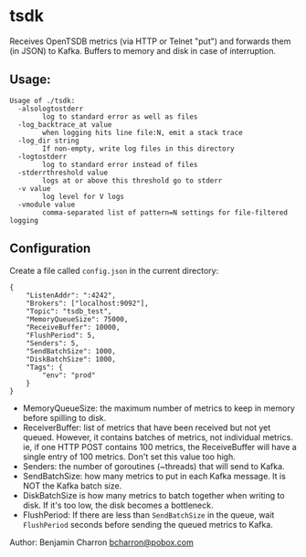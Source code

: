 # tsdk

Receives OpenTSDB metrics (via HTTP or Telnet "put") and forwards them (in
JSON) to Kafka. Buffers to memory and disk in case of interruption.

## Usage:

    Usage of ./tsdk:
      -alsologtostderr
            log to standard error as well as files
      -log_backtrace_at value
            when logging hits line file:N, emit a stack trace
      -log_dir string
            If non-empty, write log files in this directory
      -logtostderr
            log to standard error instead of files
      -stderrthreshold value
            logs at or above this threshold go to stderr
      -v value
            log level for V logs
      -vmodule value
            comma-separated list of pattern=N settings for file-filtered logging

## Configuration

Create a file called `config.json` in the current directory:

    {
        "ListenAddr": ":4242",
        "Brokers": ["localhost:9092"],
        "Topic": "tsdb_test",
        "MemoryQueueSize": 75000,
        "ReceiveBuffer": 10000,
        "FlushPeriod": 5,
        "Senders": 5,
        "SendBatchSize": 1000,
        "DiskBatchSize": 1000,
        "Tags": {
            "env": "prod"
        }
    }

- MemoryQueueSize: the maximum number of metrics to keep in memory before
  spilling to disk.
- ReceiverBuffer: list of metrics that have been received but not yet
  queued. However, it contains batches of metrics, not individual metrics. ie,
  if one HTTP POST contains 100 metrics, the ReceiveBuffer will have a single
  entry of 100 metrics. Don't set this value too high.
- Senders: the number of goroutines (~threads) that will send to Kafka.
- SendBatchSize: how many metrics to put in each Kafka message. It is NOT the
  Kafka batch size.
- DiskBatchSize is how many metrics to batch together when writing to disk. If
  it's too low, the disk becomes a bottleneck.
- FlushPeriod: If there are less than `SendBatchSize` in the queue, wait
  `FlushPeriod` seconds before sending the queued metrics to Kafka.

Author: Benjamin Charron <bcharron@pobox.com>
